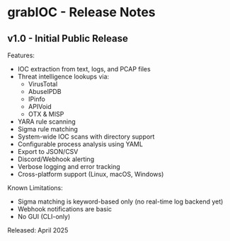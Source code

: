 # grabIOC - Release Notes

## v1.0 - Initial Public Release 

 Features:
- IOC extraction from text, logs, and PCAP files
- Threat intelligence lookups via:
  - VirusTotal
  - AbuseIPDB
  - IPinfo
  - APIVoid
  - OTX & MISP
- YARA rule scanning
- Sigma rule matching
- System-wide IOC scans with directory support
- Configurable process analysis using YAML
- Export to JSON/CSV
- Discord/Webhook alerting
- Verbose logging and error tracking
- Cross-platform support (Linux, macOS, Windows)

 Known Limitations:
- Sigma matching is keyword-based only (no real-time log backend yet)
- Webhook notifications are basic
- No GUI (CLI-only)

 Released: April 2025

